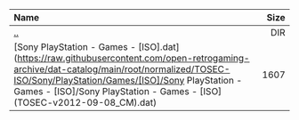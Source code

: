 |Name|Size|
|:---|---:|
|[..](../index.html)|DIR|
|[Sony PlayStation - Games - [ISO].dat](https://raw.githubusercontent.com/open-retrogaming-archive/dat-catalog/main/root/normalized/TOSEC-ISO/Sony/PlayStation/Games/[ISO]/Sony PlayStation - Games - [ISO]/Sony PlayStation - Games - [ISO] (TOSEC-v2012-09-08_CM).dat)|1607|
